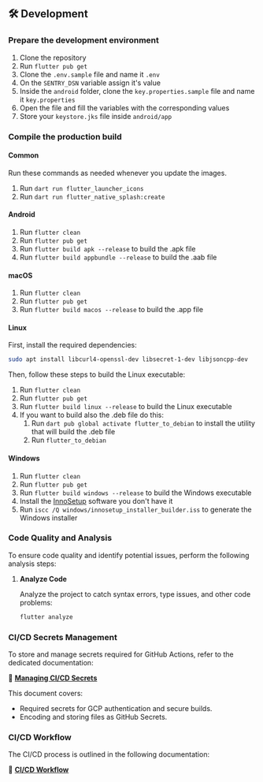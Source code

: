 ## 🛠️ Development

### Prepare the development environment

1. Clone the repository
2. Run `flutter pub get`
3. Clone the `.env.sample` file and name it `.env`
4. On the `SENTRY_DSN` variable assign it's value
5. Inside the `android` folder, clone the `key.properties.sample` file and
   name it `key.properties`
6. Open the file and fill the variables with the corresponding values
7. Store your `keystore.jks` file inside `android/app`

### Compile the production build

#### Common

Run these commands as needed whenever you update the images.

1. Run `dart run flutter_launcher_icons`
2. Run `dart run flutter_native_splash:create`

#### Android

1. Run `flutter clean`
2. Run `flutter pub get`
3. Run `flutter build apk --release` to build the .apk file
4. Run `flutter build appbundle --release` to build the .aab file

#### macOS

1. Run `flutter clean`
2. Run `flutter pub get`
3. Run `flutter build macos --release` to build the .app file

#### Linux

First, install the required dependencies:

```bash
sudo apt install libcurl4-openssl-dev libsecret-1-dev libjsoncpp-dev
```

Then, follow these steps to build the Linux executable:

1. Run `flutter clean`
2. Run `flutter pub get`
3. Run `flutter build linux --release` to build the Linux executable
4. If you want to build also the .deb file do this:
   1. Run `dart pub global activate flutter_to_debian` to install the utility
      that will build the .deb file
   2. Run `flutter_to_debian`

#### Windows

1. Run `flutter clean`
2. Run `flutter pub get`
3. Run `flutter build windows --release` to build the Windows executable
4. Install the [InnoSetup](https://jrsoftware.org/isdl.php) software you don't
   have it
5. Run `iscc /Q windows/innosetup_installer_builder.iss` to generate the
   Windows installer

### Code Quality and Analysis

To ensure code quality and identify potential issues, perform the following
analysis steps:

1. **Analyze Code**

   Analyze the project to catch syntax errors, type issues, and other code problems:

   ```bash
   flutter analyze
   ```

### CI/CD Secrets Management

To store and manage secrets required for GitHub Actions, refer to the
dedicated documentation:

📖 **[Managing CI/CD Secrets](./ci-secrets.md)**

This document covers:

- Required secrets for GCP authentication and secure builds.
- Encoding and storing files as GitHub Secrets.

### CI/CD Workflow

The CI/CD process is outlined in the following documentation:

📖 **[CI/CD Workflow](./ci-flow.md)**
